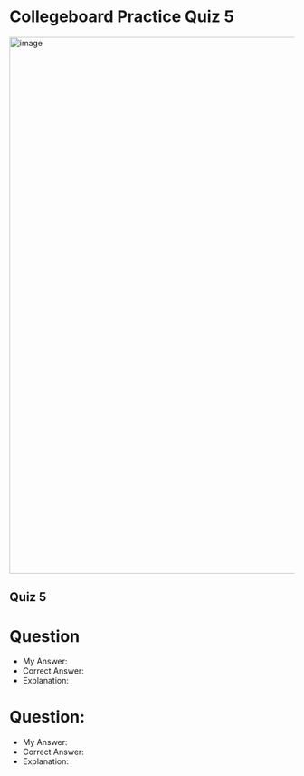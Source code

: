 # Collegeboard Practice Quiz 5

<img width="947" alt="image" src="https://user-images.githubusercontent.com/89240973/166824494-a5880638-bd3f-4ef0-87fa-a83c126ac055.png">

## Quiz 5

# Question

- My Answer:
- Correct Answer:
- Explanation:


# Question:

- My Answer:
- Correct Answer:
- Explanation:
